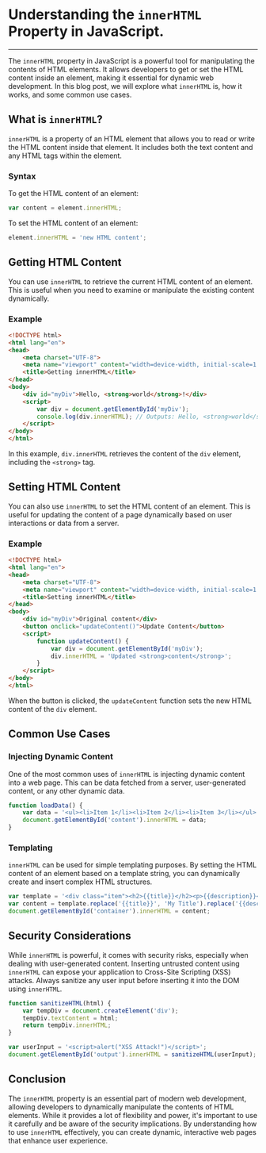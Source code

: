 

# Understanding the `innerHTML` Property in JavaScript. 
---


The `innerHTML` property in JavaScript is a powerful tool for manipulating the contents of HTML elements. It allows developers to get or set the HTML content inside an element, making it essential for dynamic web development. In this blog post, we will explore what `innerHTML` is, how it works, and some common use cases.

## What is `innerHTML`?

`innerHTML` is a property of an HTML element that allows you to read or write the HTML content inside that element. It includes both the text content and any HTML tags within the element.

### Syntax

To get the HTML content of an element:
```javascript
var content = element.innerHTML;
```

To set the HTML content of an element:
```javascript
element.innerHTML = 'new HTML content';
```

## Getting HTML Content

You can use `innerHTML` to retrieve the current HTML content of an element. This is useful when you need to examine or manipulate the existing content dynamically.

### Example

```html
<!DOCTYPE html>
<html lang="en">
<head>
    <meta charset="UTF-8">
    <meta name="viewport" content="width=device-width, initial-scale=1.0">
    <title>Getting innerHTML</title>
</head>
<body>
    <div id="myDiv">Hello, <strong>world</strong>!</div>
    <script>
        var div = document.getElementById('myDiv');
        console.log(div.innerHTML); // Outputs: Hello, <strong>world</strong>!
    </script>
</body>
</html>
```

In this example, `div.innerHTML` retrieves the content of the `div` element, including the `<strong>` tag.

## Setting HTML Content

You can also use `innerHTML` to set the HTML content of an element. This is useful for updating the content of a page dynamically based on user interactions or data from a server.

### Example

```html
<!DOCTYPE html>
<html lang="en">
<head>
    <meta charset="UTF-8">
    <meta name="viewport" content="width=device-width, initial-scale=1.0">
    <title>Setting innerHTML</title>
</head>
<body>
    <div id="myDiv">Original content</div>
    <button onclick="updateContent()">Update Content</button>
    <script>
        function updateContent() {
            var div = document.getElementById('myDiv');
            div.innerHTML = 'Updated <strong>content</strong>';
        }
    </script>
</body>
</html>
```

When the button is clicked, the `updateContent` function sets the new HTML content of the `div` element.

## Common Use Cases

### Injecting Dynamic Content

One of the most common uses of `innerHTML` is injecting dynamic content into a web page. This can be data fetched from a server, user-generated content, or any other dynamic data.

```javascript
function loadData() {
    var data = '<ul><li>Item 1</li><li>Item 2</li><li>Item 3</li></ul>';
    document.getElementById('content').innerHTML = data;
}
```

### Templating

`innerHTML` can be used for simple templating purposes. By setting the HTML content of an element based on a template string, you can dynamically create and insert complex HTML structures.

```javascript
var template = '<div class="item"><h2>{{title}}</h2><p>{{description}}</p></div>';
var content = template.replace('{{title}}', 'My Title').replace('{{description}}', 'A brief description.');
document.getElementById('container').innerHTML = content;
```

## Security Considerations

While `innerHTML` is powerful, it comes with security risks, especially when dealing with user-generated content. Inserting untrusted content using `innerHTML` can expose your application to Cross-Site Scripting (XSS) attacks. Always sanitize any user input before inserting it into the DOM using `innerHTML`.

```javascript
function sanitizeHTML(html) {
    var tempDiv = document.createElement('div');
    tempDiv.textContent = html;
    return tempDiv.innerHTML;
}

var userInput = '<script>alert("XSS Attack!")</script>';
document.getElementById('output').innerHTML = sanitizeHTML(userInput);
```

## Conclusion

The `innerHTML` property is an essential part of modern web development, allowing developers to dynamically manipulate the contents of HTML elements. While it provides a lot of flexibility and power, it's important to use it carefully and be aware of the security implications. By understanding how to use `innerHTML` effectively, you can create dynamic, interactive web pages that enhance user experience.
